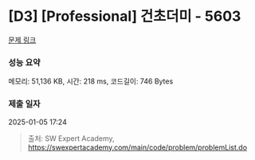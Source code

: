 # [D3] [Professional] 건초더미 - 5603 

[문제 링크](https://swexpertacademy.com/main/code/problem/problemDetail.do?contestProbId=AWXGEbd6cjMDFAUo) 

### 성능 요약

메모리: 51,136 KB, 시간: 218 ms, 코드길이: 746 Bytes

### 제출 일자

2025-01-05 17:24



> 출처: SW Expert Academy, https://swexpertacademy.com/main/code/problem/problemList.do